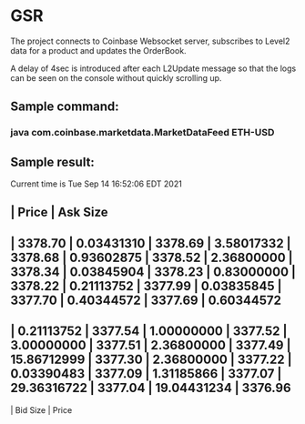 # GSR
The project connects to Coinbase Websocket server, subscribes to Level2 data for a product and updates the OrderBook.

A delay of 4sec is introduced after each L2Update message so that the logs can be seen on the console without quickly scrolling up.

## Sample command:
### java com.coinbase.marketdata.MarketDataFeed ETH-USD

## Sample result:

Current time is Tue Sep 14 16:52:06 EDT 2021

|                  Price      |    Ask Size
------------------------------------------
|                  3378.70    |    0.03431310
|                  3378.69    |    3.58017332
|                  3378.68    |    0.93602875
|                  3378.52    |    2.36800000
|                  3378.34    |    0.03845904
|                  3378.23    |    0.83000000
|                  3378.22    |    0.21113752
|                  3377.99    |    0.03835845
|                  3377.70    |    0.40344572
|                  3377.69    |    0.60344572
------------------------------------------
| 0.21113752    |    3377.54
| 1.00000000    |    3377.52
| 3.00000000    |    3377.51
| 2.36800000    |    3377.49
| 15.86712999   |     3377.30
| 2.36800000    |    3377.22
| 0.03390483    |    3377.09
| 1.31185866    |    3377.07
| 29.36316722   |     3377.04
| 19.04431234   |     3376.96
------------------------------------------
| Bid Size       |    Price
